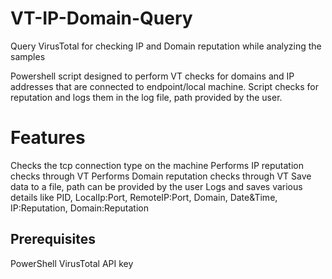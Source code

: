 # VT-IP-Domain-Query
Query VirusTotal for checking IP and Domain reputation while analyzing the samples

Powershell script designed to perform VT checks for domains and IP addresses that are connected to endpoint/local machine. Script checks for reputation and logs them in the log file, path provided by the user.


# Features
Checks the tcp connection type on the machine
Performs IP reputation checks through VT 
Performs Domain reputation checks through VT
Save data to a file, path can be provided by the user
Logs and saves various details like PID, LocalIp:Port, RemoteIP:Port, Domain, Date&Time, IP:Reputation, Domain:Reputation


## Prerequisites
PowerShell
VirusTotal API key
